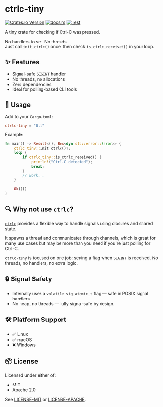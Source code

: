 # ctrlc-tiny

[![Crates.io Version](https://img.shields.io/crates/v/ctrlc-tiny)](https://crates.io/crates/ctrlc-tiny)
[![docs.rs](https://img.shields.io/docsrs/ctrlc-tiny)](https://docs.rs/ctrlc-tiny)
[![Test](https://github.com/malt03/ctrlc-tiny/actions/workflows/test.yml/badge.svg?event=release)](https://github.com/malt03/ctrlc-tiny/actions/workflows/test.yml)

A tiny crate for checking if Ctrl-C was pressed.

No handlers to set. No threads.  
Just call `init_ctrlc()` once, then check `is_ctrlc_received()` in your loop.

## ✨ Features

- Signal-safe `SIGINT` handler
- No threads, no allocations
- Zero dependencies
- Ideal for polling-based CLI tools

## 🚀 Usage

Add to your `Cargo.toml`:

```toml
ctrlc-tiny = "0.1"
```

Example:

```rust
fn main() -> Result<(), Box<dyn std::error::Error>> {
    ctrlc_tiny::init_ctrlc()?;
    loop {
        if ctrlc_tiny::is_ctrlc_received() {
            println!("Ctrl-C detected");
            break;
        }
        // work...
    }

    Ok(())
}
```

## 🔍 Why not use `ctrlc`?

[`ctrlc`](https://crates.io/crates/ctrlc) provides a flexible way to handle signals using closures and shared state.

It spawns a thread and communicates through channels, which is great for many use cases but may be more than you need if you're just polling for Ctrl-C.

`ctrlc-tiny` is focused on one job: setting a flag when `SIGINT` is received.
No threads, no handlers, no extra logic.

## 🔒 Signal Safety

- Internally uses a `volatile sig_atomic_t` flag — safe in POSIX signal handlers.
- No heap, no threads — fully signal-safe by design.

## 🛠️ Platform Support

- ✅ Linux
- ✅ macOS
- ❌ Windows

## 📦 License

Licensed under either of:

- MIT
- Apache 2.0

See [LICENSE-MIT](LICENSE-MIT) or [LICENSE-APACHE](LICENSE-APACHE).
